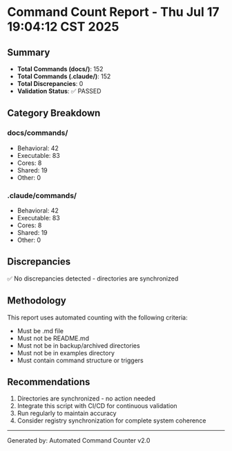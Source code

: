 # Command Count Report - Thu Jul 17 19:04:12 CST 2025

## Summary
- **Total Commands (docs/)**: 152
- **Total Commands (.claude/)**: 152
- **Total Discrepancies**: 0
- **Validation Status**: ✅ PASSED

## Category Breakdown

### docs/commands/
- Behavioral: 42
- Executable: 83
- Cores: 8
- Shared: 19
- Other: 0

### .claude/commands/
- Behavioral: 42
- Executable: 83
- Cores: 8
- Shared: 19
- Other: 0

## Discrepancies
✅ No discrepancies detected - directories are synchronized



## Methodology
This report uses automated counting with the following criteria:
- Must be .md file
- Must not be README.md
- Must not be in backup/archived directories
- Must not be in examples directory
- Must contain command structure or triggers

## Recommendations
1. Directories are synchronized - no action needed
2. Integrate this script with CI/CD for continuous validation
3. Run regularly to maintain accuracy
4. Consider registry synchronization for complete system coherence

---
Generated by: Automated Command Counter v2.0
